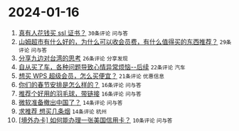 # 2024-01-16

1. [真有人花钱买 ssl 证书？](https://www.v2ex.com/t/1008942) `30条评论` `问与答`
1. [山姆超市有什么好的，为什么可以收会员费，有什么值得买的东西推荐？](https://www.v2ex.com/t/1008952) `29条评论` `问与答`
1. [分享九边对台湾的思考](https://www.v2ex.com/t/1008947) `26条评论` `分享发现`
1. [自从买了车，各种问题导致心情异常烦恼--后续](https://www.v2ex.com/t/1008934) `22条评论` `汽车`
1. [想买 WPS 超级会员，怎么买便宜？](https://www.v2ex.com/t/1008938) `21条评论` `优惠信息`
1. [你们的春节安排是怎么样的？](https://www.v2ex.com/t/1008943) `16条评论` `问与答`
1. [推荐个好用的羽毛球，带链接](https://www.v2ex.com/t/1008939) `16条评论` `问与答`
1. [微软准备撤出中国了？](https://www.v2ex.com/t/1008962) `14条评论` `问与答`
1. [求推荐 想买几条烟](https://www.v2ex.com/t/1008944) `14条评论` `杭州`
1. [[境外办卡] 如何能办理一张美国信用卡？](https://www.v2ex.com/t/1008946) `10条评论` `问与答`
